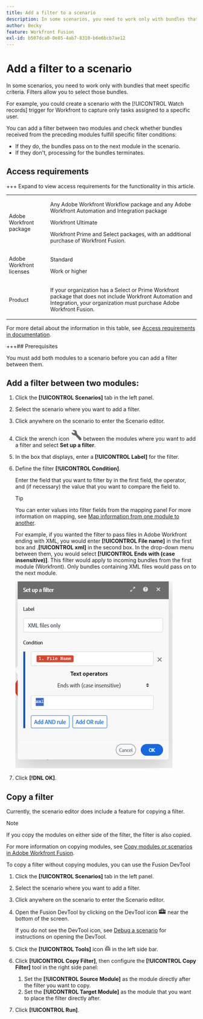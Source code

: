 ```yaml
---
title: Add a filter to a scenario
description: In some scenarios, you need to work only with bundles that meet specific criteria. Filters allow you to select those bundles.
author: Becky
feature: Workfront Fusion
exl-id: b507dca0-0e85-4ab7-8310-b6e6bcb7ae12
---
```

# Add a filter to a scenario

In some scenarios, you need to work only with bundles that meet specific criteria. Filters allow you to select those bundles.

For example, you could create a scenario with the [!UICONTROL Watch records] trigger for Workfront to capture only tasks assigned to a specific user.

You can add a filter between two modules and check whether bundles received from the preceding modules fulfill specific filter conditions:

* If they do, the bundles pass on to the next module in the scenario.
* If they don't, processing for the bundles terminates.

## Access requirements

+++ Expand to view access requirements for the functionality in this article.

<table style="table-layout:auto">
 <col> 
 <col> 
 <tbody> 
  <tr> 
   <td role="rowheader">Adobe Workfront package</td> 
   <td> <p>Any Adobe Workfront Workflow package and any Adobe Workfront Automation and Integration package</p><p>Workfront Ultimate</p><p>Workfront Prime and Select packages, with an additional purchase of Workfront Fusion.</p> </td> 
  </tr> 
  <tr data-mc-conditions=""> 
   <td role="rowheader">Adobe Workfront licenses</td> 
   <td> <p>Standard</p><p>Work or higher</p> </td> 
  </tr> 
  <tr> 
   <td role="rowheader">Product</td> 
   <td>
   <p>If your organization has a Select or Prime Workfront package that does not include Workfront Automation and Integration, your organization must purchase Adobe Workfront Fusion.</li></ul>
   </td> 
  </tr>
 </tbody> 
</table>

For more detail about the information in this table, see [Access requirements in documentation](/help/workfront-fusion/references/licenses-and-roles/access-level-requirements-in-documentation.md).

+++## Prerequisites

You must add both modules to a scenario before you can add a filter between them.

## Add a filter between two modules:

1. Click the **[!UICONTROL Scenarios]** tab in the left panel.
1. Select the scenario where you want to add a filter.
1. Click anywhere on the scenario to enter the Scenario editor.
1. Click the wrench icon ![Wrench icon](assets/wrench-icon.png) between the modules where you want to add a filter and select **Set up a filter**.
1. In the box that displays, enter a **[!UICONTROL Label]** for the filter.
1. Define the filter **[!UICONTROL Condition]**.

   Enter the field that you want to filter by in the first field, the operator, and (if necessary) the value that you want to compare the field to.

   >[!TIP]
   >
   >You can enter values into filter fields from the mapping panel
   >For more information on mapping, see [Map information from one module to another](/help/workfront-fusion/create-scenarios/map-data/map-data-from-one-to-another.md).

   For example, if you wanted the filter to pass files in Adobe Workfront ending with XML, you would enter **[!UICONTROL File name]** in the first box and .**[!UICONTROL xml]** in the second box. In the drop-down menu between them, you would select **[!UICONTROL Ends with (case insensitive)]**. This filter would apply to incoming bundles from the first module (Workfront). Only bundles containing XML files would pass on to the next module.

   ![Set up a filter](assets/set-up-filter-box.png)

1. Click **[!DNL OK]**.

## Copy a filter

Currently, the scenario editor does include a feature for copying a filter.

>[!NOTE]
>
>If you copy the modules on either side of the filter, the filter is also copied.
>
>For more information on copying modules, see [Copy modules or scenarios in Adobe Workfront Fusion](/help/workfront-fusion/create-scenarios/add-modules/copy-modules-or-scenarios.md).

To copy a filter without copying modules, you can use the Fusion DevTool

1. Click the **[!UICONTROL Scenarios]** tab in the left panel.
1. Select the scenario where you want to add a filter.
1. Click anywhere on the scenario to enter the Scenario editor.
1. Open the Fusion DevTool by clicking on the DevTool icon ![DevTool icon](assets/debugger-icon.png) near the bottom of the screen.
   
   If you do not see the DevTool icon, see [Debug a scenario](/help/workfront-fusion/manage-scenarios/debug-a-scenario.md) for instructions on opening the DevTool.
   
1. Click the **[!UICONTROL Tools]** icon ![DevTool tools](assets/devtools-tools-icon.png) in the left side bar.

1. Click **[!UICONTROL Copy Filter]**, then configure the **[!UICONTROL Copy Filter]** tool in the right side panel:

   1. Set the **[!UICONTROL Source Module]** as the module directly after the filter you want to copy.
   1. Set the **[!UICONTROL Target Module]** as the module that you want to place the filter directly after.

1. Click **[!UICONTROL Run]**.
